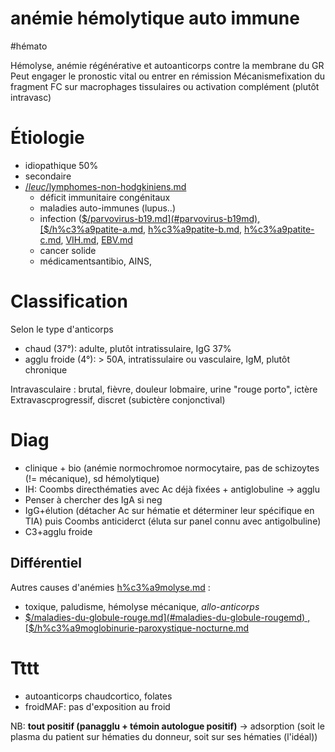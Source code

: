 # anémie hémolytique auto immune
#hémato 


Hémolyse, anémie régénérative et autoanticorps contre la membrane du GR
Peut engager le pronostic vital ou entrer en rémission
Mécanismefixation du fragment FC sur macrophages tissulaires ou activation complément (plutôt intravasc) 


# Étiologie


- idiopathique 50% 
- secondaire
- [$/leuc%c3%a9mie-lympho%c3%afde-chronique.md](#leucc3a9mie-lymphoc3afde-chroniquemd) , [$/lymphomes-non-hodgkiniens.md](#lymphomes-non-hodgkiniensmd)
    - déficit immunitaire congénitaux
    - maladies auto-immunes (lupus..)
    - infection ([$/parvovirus-b19.md](#parvovirus-b19md), [$/h%c3%a9patite-a.md](#hc3a9patite-amd), [h%c3%a9patite-b.md](#hc3a9patite-bmd), [h%c3%a9patite-c.md](#hc3a9patite-cmd), [VIH.md](#vihmd), [EBV.md](#ebvmd) 
    - cancer solide
    - médicamentsantibio, AINS, 


# Classification

Selon le type d'anticorps
- chaud (37°): adulte, plutôt intratissulaire, IgG 37% 
- agglu froide (4°): > 50A, intratissulaire ou vasculaire, IgM, plutôt chronique

Intravasculaire : brutal, fièvre, douleur lobmaire, urine "rouge porto",
ictère Extravascprogressif, discret (subictère conjonctival) 


# Diag


- clinique + bio (anémie normochromoe normocytaire, pas de schizoytes (!= mécanique), sd hémolytique) 
- IH: Coombs directhématies avec Ac déjà fixées + antiglobuline -> agglu 
- Penser à chercher des IgA si neg 
- IgG+élution (détacher Ac sur hématie et déterminer leur spécifique en TIA) puis Coombs anticiderct (éluta sur panel connu avec antigolbuline) 
- C3+agglu froide 


## Différentiel

Autres causes d'anémies [h%c3%a9molyse.md](#hc3a9molysemd) :
- toxique, paludisme, hémolyse mécanique, _allo-anticorps_
- [$/maladies-du-globule-rouge.md](#maladies-du-globule-rougemd) , [$/h%c3%a9moglobinurie-paroxystique-nocturne.md](#hc3a9moglobinurie-paroxystique-nocturnemd)

# Tttt

- autoanticorps chaudcortico, folates 
- froidMAF: pas d'exposition au froid 

NB: **tout positif (panagglu + témoin autologue positif)** -> adsorption
(soit le plasma du patient sur hématies du donneur, soit sur ses hématies (l'idéal)) 

